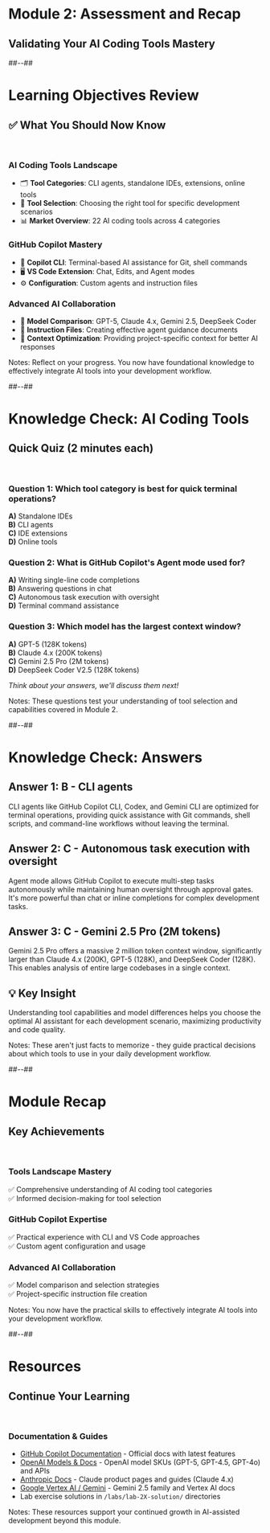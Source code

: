 <!-- .slide: class="transition" -->
# Module 2: Assessment and Recap
## Validating Your AI Coding Tools Mastery

##--##

<!-- .slide: -->
# Learning Objectives Review

## ✅ What You Should Now Know

<br>

### **AI Coding Tools Landscape**
- 🗂️ **Tool Categories**: CLI agents, standalone IDEs, extensions, online tools
- 🎯 **Tool Selection**: Choosing the right tool for specific development scenarios
- 📊 **Market Overview**: 22 AI coding tools across 4 categories

### **GitHub Copilot Mastery**
- 💬 **Copilot CLI**: Terminal-based AI assistance for Git, shell commands
- 🖥️ **VS Code Extension**: Chat, Edits, and Agent modes
- ⚙️ **Configuration**: Custom agents and instruction files

### **Advanced AI Collaboration**
- 🤖 **Model Comparison**: GPT-5, Claude 4.x, Gemini 2.5, DeepSeek Coder
- 📝 **Instruction Files**: Creating effective agent guidance documents
- 🎯 **Context Optimization**: Providing project-specific context for better AI responses

Notes:
Reflect on your progress. You now have foundational knowledge to effectively integrate AI tools into your development workflow.

##--##

<!-- .slide: -->
# Knowledge Check: AI Coding Tools

## Quick Quiz (2 minutes each)

<br>

### **Question 1**: Which tool category is best for quick terminal operations?
**A)** Standalone IDEs  
**B)** CLI agents  
**C)** IDE extensions  
**D)** Online tools

### **Question 2**: What is GitHub Copilot's Agent mode used for?
**A)** Writing single-line code completions  
**B)** Answering questions in chat  
**C)** Autonomous task execution with oversight  
**D)** Terminal command assistance

### **Question 3**: Which model has the largest context window?
**A)** GPT-5 (128K tokens)  
**B)** Claude 4.x (200K tokens)  
**C)** Gemini 2.5 Pro (2M tokens)  
**D)** DeepSeek Coder V2.5 (128K tokens)

*Think about your answers, we'll discuss them next!*

Notes:
These questions test your understanding of tool selection and capabilities covered in Module 2.

##--##

<!-- .slide: -->
# Knowledge Check: Answers

## Answer 1: **B** - CLI agents
CLI agents like GitHub Copilot CLI, Codex, and Gemini CLI are optimized for terminal operations, providing quick assistance with Git commands, shell scripts, and command-line workflows without leaving the terminal.

## Answer 2: **C** - Autonomous task execution with oversight
Agent mode allows GitHub Copilot to execute multi-step tasks autonomously while maintaining human oversight through approval gates. It's more powerful than chat or inline completions for complex development tasks.

## Answer 3: **C** - Gemini 2.5 Pro (2M tokens)
Gemini 2.5 Pro offers a massive 2 million token context window, significantly larger than Claude 4.x (200K), GPT-5 (128K), and DeepSeek Coder (128K). This enables analysis of entire large codebases in a single context.

## 💡 Key Insight
Understanding tool capabilities and model differences helps you choose the optimal AI assistant for each development scenario, maximizing productivity and code quality.

Notes:
These aren't just facts to memorize - they guide practical decisions about which tools to use in your daily development workflow.

##--##

<!-- .slide: -->
# Module Recap

## Key Achievements

<br>

### **Tools Landscape Mastery**
✅ Comprehensive understanding of AI coding tool categories  
✅ Informed decision-making for tool selection

### **GitHub Copilot Expertise**
✅ Practical experience with CLI and VS Code approaches  
✅ Custom agent configuration and usage

### **Advanced AI Collaboration**
✅ Model comparison and selection strategies  
✅ Project-specific instruction file creation

Notes:
You now have the practical skills to effectively integrate AI tools into your development workflow.

##--##

<!-- .slide: -->
# Resources

## Continue Your Learning

<br>

### **Documentation & Guides**
- [GitHub Copilot Documentation](https://docs.github.com/copilot) - Official docs with latest features
- [OpenAI Models & Docs](https://platform.openai.com/docs/models) - OpenAI model SKUs (GPT-5, GPT-4.5, GPT-4o) and APIs
- [Anthropic Docs](https://www.anthropic.com) - Claude product pages and guides (Claude 4.x)
- [Google Vertex AI / Gemini](https://cloud.google.com/vertex-ai) - Gemini 2.5 family and Vertex AI docs
- Lab exercise solutions in `/labs/lab-2X-solution/` directories

Notes:
These resources support your continued growth in AI-assisted development beyond this module.
